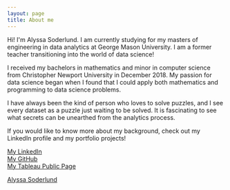 ```yaml
---
layout: page
title: About me
---
```

 

Hi! I'm Alyssa Soderlund. I am currently studying for my masters of engineering in data analytics at George Mason University. I am a former teacher transitioning into the world of data science!

I received my bachelors in mathematics and minor in computer science from Christopher Newport University in December 2018. My passion for data science began when I found that I could apply both mathematics and programming to data science problems.

I have always been the kind of person who loves to solve puzzles, and I see every dataset as a puzzle just waiting to be solved. It is fascinating to see what secrets can be unearthed from the analytics process.

If you would like to know more about my background, check out my LinkedIn profile and my portfolio projects!

[My LinkedIn](https://www.linkedin.com/in/alyssa-soderlund/)  
[My GitHub](https://github.com/asoderlund)  
[My Tableau Public Page](https://public.tableau.com/app/profile/alyssa.soderlund)  

<div class="badge-base LI-profile-badge" data-locale="en_US" data-size="medium" data-theme="light" data-type="VERTICAL" data-vanity="alyssa-soderlund" data-version="v1"><a class="badge-base__link LI-simple-link" href="https://www.linkedin.com/in/alyssa-soderlund?trk=profile-badge">Alyssa Soderlund</a></div>
              
